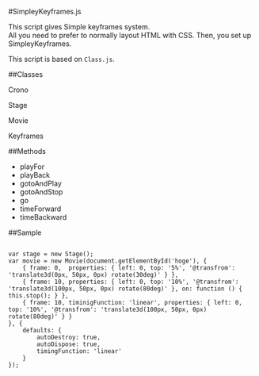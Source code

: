 #SimpleyKeyframes.js

This script gives Simple keyframes system.  
All you need to prefer to normally layout HTML with CSS.
Then, you set up SimpleyKeyframes.

This script is based on `Class.js`.

##Classes

Crono

Stage

Movie

Keyframes

##Methods

* playFor
* playBack
* gotoAndPlay
* gotoAndStop
* go
* timeForward
* timeBackward


##Sample

<pre><code class="javascript">
var stage = new Stage();
var movie = new Movie(document.getElementById('hoge'), {
    { frame: 0,  properties: { left: 0, top: '5%', '@transfrom': 'translate3d(0px, 50px, 0px) rotate(30deg)' } },
    { frame: 10, properties: { left: 0, top: '10%', '@transfrom': 'translate3d(100px, 50px, 0px) rotate(80deg)' }, on: function () { this.stop(); } },
    { frame: 10, timinigFunction: 'linear', properties: { left: 0, top: '10%', '@transfrom': 'translate3d(100px, 50px, 0px) rotate(80deg)' } }
}, {
    defaults: {
        autoDestroy: true,
        autoDispose: true,
        timingFunction: 'linear'
    }
});
</code></pre>
